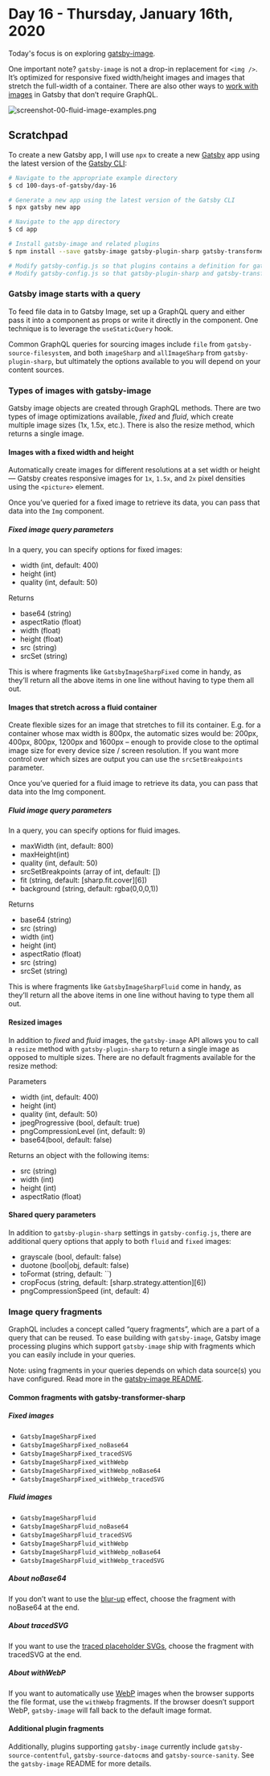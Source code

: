 # Day 16 - Thursday, January 16th, 2020

Today's focus is on exploring [gatsby-image](https://www.gatsbyjs.org/docs/gatsby-image/).

One important note? `gatsby-image` is not a drop-in replacement for `<img />`. It’s optimized for responsive fixed width/height images and images that stretch the full-width of a container. There are also other ways to [work with images](https://www.gatsbyjs.org/docs/images-and-files/) in Gatsby that don’t require GraphQL.

![screenshot-00-fluid-image-examples.png](screenshot-00-fluid-image-examples.png)

## Scratchpad

To create a new Gatsby app, I will use `npx` to create a new [Gatsby](https://www.gatsbyjs.com) app using the latest version of the [Gatsby CLI](https://www.gatsbyjs.com):

```sh
# Navigate to the appropriate example directory
$ cd 100-days-of-gatsby/day-16

# Generate a new app using the latest version of the Gatsby CLI
$ npx gatsby new app

# Navigate to the app directory
$ cd app

# Install gatsby-image and related plugins
$ npm install --save gatsby-image gatsby-plugin-sharp gatsby-transformer-sharp

# Modify gatsby-config.js so that plugins contains a definition for gatsby-source-filesystem with options specifying images
# Modify gatsby-config.js so that gatsby-plugin-sharp and gatsby-transformer-sharp are defined in plugins
```

### Gatsby image starts with a query

To feed file data in to Gatsby Image, set up a GraphQL query and either pass it into a component as props or write it directly in the component. One technique is to leverage the `useStaticQuery` hook.

Common GraphQL queries for sourcing images include `file` from `gatsby-source-filesystem`, and both `imageSharp` and `allImageSharp` from `gatsby-plugin-sharp`, but ultimately the options available to you will depend on your content sources.

### Types of images with gatsby-image

Gatsby image objects are created through GraphQL methods. There are two types of image optimizations available, *fixed* and *fluid*, which create multiple image sizes (1x, 1.5x, etc.). There is also the resize method, which returns a single image.

#### Images with a fixed width and height

Automatically create images for different resolutions at a set width or height — Gatsby creates responsive images for `1x`, `1.5x`, and `2x` pixel densities using the `<picture>` element.

Once you’ve queried for a fixed image to retrieve its data, you can pass that data into the `Img` component.

##### Fixed image query parameters

In a query, you can specify options for fixed images:

+ width (int, default: 400)
+ height (int)
+ quality (int, default: 50)

Returns

+ base64 (string)
+ aspectRatio (float)
+ width (float)
+ height (float)
+ src (string)
+ srcSet (string)

This is where fragments like `GatsbyImageSharpFixed` come in handy, as they’ll return all the above items in one line without having to type them all out.

#### Images that stretch across a fluid container

Create flexible sizes for an image that stretches to fill its container. E.g. for a container whose max width is 800px, the automatic sizes would be: 200px, 400px, 800px, 1200px and 1600px – enough to provide close to the optimal image size for every device size / screen resolution. If you want more control over which sizes are output you can use the `srcSetBreakpoints` parameter.

Once you’ve queried for a fluid image to retrieve its data, you can pass that data into the Img component.

##### Fluid image query parameters

In a query, you can specify options for fluid images.

+ maxWidth (int, default: 800)
+ maxHeight(int)
+ quality (int, default: 50)
+ srcSetBreakpoints (array of int, default: [])
+ fit (string, default: [sharp.fit.cover][6])
+ background (string, default: rgba(0,0,0,1))

Returns

+ base64 (string)
+ src (string)
+ width (int)
+ height (int)
+ aspectRatio (float)
+ src (string)
+ srcSet (string)

This is where fragments like `GatsbyImageSharpFluid` come in handy, as they’ll return all the above items in one line without having to type them all out.

#### Resized images

In addition to *fixed* and *fluid* images, the `gatsby-image` API allows you to call a `resize` method with `gatsby-plugin-sharp` to return a single image as opposed to multiple sizes. There are no default fragments available for the resize method:

Parameters

+ width (int, default: 400)
+ height (int)
+ quality (int, default: 50)
+ jpegProgressive (bool, default: true)
+ pngCompressionLevel (int, default: 9)
+ base64(bool, default: false)

Returns an object with the following items:

+ src (string)
+ width (int)
+ height (int)
+ aspectRatio (float)

#### Shared query parameters

In addition to `gatsby-plugin-sharp` settings in `gatsby-config.js`, there are additional query options that apply to both `fluid` and `fixed` images:

+ grayscale (bool, default: false)
+ duotone (bool|obj, default: false)
+ toFormat (string, default: ``)
+ cropFocus (string, default: [sharp.strategy.attention][6])
+ pngCompressionSpeed (int, default: 4)

### Image query fragments

GraphQL includes a concept called “query fragments”, which are a part of a query that can be reused. To ease building with `gatsby-image`, Gatsby image processing plugins which support `gatsby-image` ship with fragments which you can easily include in your queries.

Note: using fragments in your queries depends on which data source(s) you have configured. Read more in the [gatsby-image README](https://www.gatsbyjs.org/packages/gatsby-image#fragments).

#### Common fragments with gatsby-transformer-sharp

##### Fixed images

+ `GatsbyImageSharpFixed`
+ `GatsbyImageSharpFixed_noBase64`
+ `GatsbyImageSharpFixed_tracedSVG`
+ `GatsbyImageSharpFixed_withWebp`
+ `GatsbyImageSharpFixed_withWebp_noBase64`
+ `GatsbyImageSharpFixed_withWebp_tracedSVG`

##### Fluid images

+ `GatsbyImageSharpFluid`
+ `GatsbyImageSharpFluid_noBase64`
+ `GatsbyImageSharpFluid_tracedSVG`
+ `GatsbyImageSharpFluid_withWebp`
+ `GatsbyImageSharpFluid_withWebp_noBase64`
+ `GatsbyImageSharpFluid_withWebp_tracedSVG`

##### About noBase64

If you don’t want to use the [blur-up](https://using-gatsby-image.gatsbyjs.org/blur-up/) effect, choose the fragment with noBase64 at the end.

##### About tracedSVG

If you want to use the [traced placeholder SVGs](https://using-gatsby-image.gatsbyjs.org/traced-svg/), choose the fragment with tracedSVG at the end.

##### About withWebP

If you want to automatically use [WebP](https://developers.google.com/speed/webp/) images when the browser supports the file format, use the `withWebp` fragments. If the browser doesn’t support WebP, `gatsby-image` will fall back to the default image format.

#### Additional plugin fragments

Additionally, plugins supporting `gatsby-image` currently include `gatsby-source-contentful`, `gatsby-source-datocms` and `gatsby-source-sanity`. See the `gatsby-image` README for more details.
